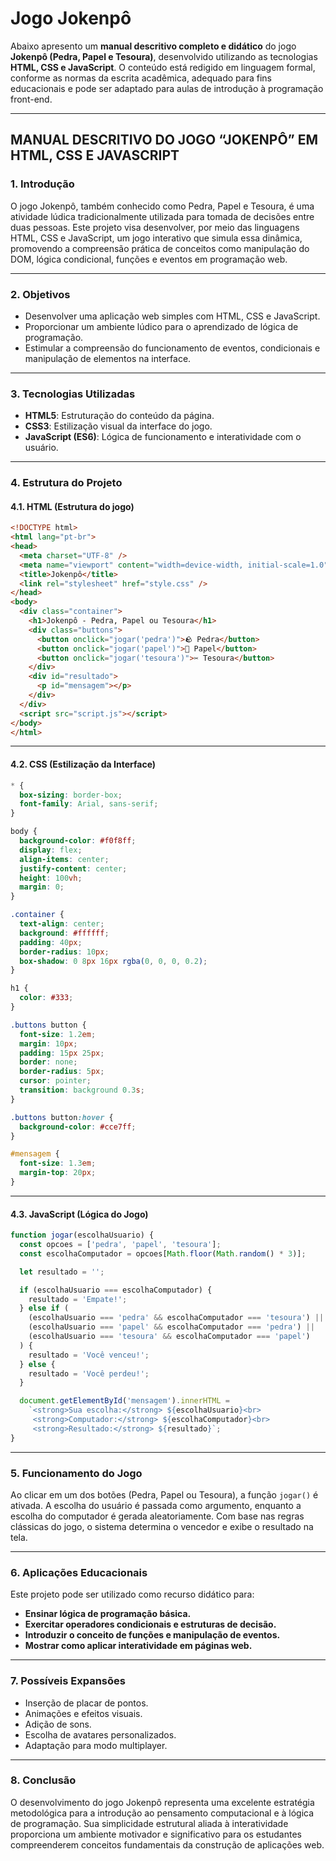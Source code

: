 # Jogo Jokenpô
Abaixo apresento um **manual descritivo completo e didático** do jogo **Jokenpô (Pedra, Papel e Tesoura)**, desenvolvido utilizando as tecnologias **HTML, CSS e JavaScript**. O conteúdo está redigido em linguagem formal, conforme as normas da escrita acadêmica, adequado para fins educacionais e pode ser adaptado para aulas de introdução à programação front-end.

---

## **MANUAL DESCRITIVO DO JOGO “JOKENPÔ” EM HTML, CSS E JAVASCRIPT**

### **1. Introdução**

O jogo Jokenpô, também conhecido como Pedra, Papel e Tesoura, é uma atividade lúdica tradicionalmente utilizada para tomada de decisões entre duas pessoas. Este projeto visa desenvolver, por meio das linguagens HTML, CSS e JavaScript, um jogo interativo que simula essa dinâmica, promovendo a compreensão prática de conceitos como manipulação do DOM, lógica condicional, funções e eventos em programação web.

---

### **2. Objetivos**

* Desenvolver uma aplicação web simples com HTML, CSS e JavaScript.
* Proporcionar um ambiente lúdico para o aprendizado de lógica de programação.
* Estimular a compreensão do funcionamento de eventos, condicionais e manipulação de elementos na interface.

---

### **3. Tecnologias Utilizadas**

* **HTML5**: Estruturação do conteúdo da página.
* **CSS3**: Estilização visual da interface do jogo.
* **JavaScript (ES6)**: Lógica de funcionamento e interatividade com o usuário.

---

### **4. Estrutura do Projeto**

#### 4.1. **HTML (Estrutura do jogo)**

```html
<!DOCTYPE html>
<html lang="pt-br">
<head>
  <meta charset="UTF-8" />
  <meta name="viewport" content="width=device-width, initial-scale=1.0" />
  <title>Jokenpô</title>
  <link rel="stylesheet" href="style.css" />
</head>
<body>
  <div class="container">
    <h1>Jokenpô - Pedra, Papel ou Tesoura</h1>
    <div class="buttons">
      <button onclick="jogar('pedra')">🪨 Pedra</button>
      <button onclick="jogar('papel')">📄 Papel</button>
      <button onclick="jogar('tesoura')">✂️ Tesoura</button>
    </div>
    <div id="resultado">
      <p id="mensagem"></p>
    </div>
  </div>
  <script src="script.js"></script>
</body>
</html>
```

---

#### 4.2. **CSS (Estilização da Interface)**

```css
* {
  box-sizing: border-box;
  font-family: Arial, sans-serif;
}

body {
  background-color: #f0f8ff;
  display: flex;
  align-items: center;
  justify-content: center;
  height: 100vh;
  margin: 0;
}

.container {
  text-align: center;
  background: #ffffff;
  padding: 40px;
  border-radius: 10px;
  box-shadow: 0 8px 16px rgba(0, 0, 0, 0.2);
}

h1 {
  color: #333;
}

.buttons button {
  font-size: 1.2em;
  margin: 10px;
  padding: 15px 25px;
  border: none;
  border-radius: 5px;
  cursor: pointer;
  transition: background 0.3s;
}

.buttons button:hover {
  background-color: #cce7ff;
}

#mensagem {
  font-size: 1.3em;
  margin-top: 20px;
}
```

---

#### 4.3. **JavaScript (Lógica do Jogo)**

```javascript
function jogar(escolhaUsuario) {
  const opcoes = ['pedra', 'papel', 'tesoura'];
  const escolhaComputador = opcoes[Math.floor(Math.random() * 3)];

  let resultado = '';

  if (escolhaUsuario === escolhaComputador) {
    resultado = 'Empate!';
  } else if (
    (escolhaUsuario === 'pedra' && escolhaComputador === 'tesoura') ||
    (escolhaUsuario === 'papel' && escolhaComputador === 'pedra') ||
    (escolhaUsuario === 'tesoura' && escolhaComputador === 'papel')
  ) {
    resultado = 'Você venceu!';
  } else {
    resultado = 'Você perdeu!';
  }

  document.getElementById('mensagem').innerHTML =
    `<strong>Sua escolha:</strong> ${escolhaUsuario}<br>
     <strong>Computador:</strong> ${escolhaComputador}<br>
     <strong>Resultado:</strong> ${resultado}`;
}
```

---

### **5. Funcionamento do Jogo**

Ao clicar em um dos botões (Pedra, Papel ou Tesoura), a função `jogar()` é ativada. A escolha do usuário é passada como argumento, enquanto a escolha do computador é gerada aleatoriamente. Com base nas regras clássicas do jogo, o sistema determina o vencedor e exibe o resultado na tela.

---

### **6. Aplicações Educacionais**

Este projeto pode ser utilizado como recurso didático para:

* **Ensinar lógica de programação básica.**
* **Exercitar operadores condicionais e estruturas de decisão.**
* **Introduzir o conceito de funções e manipulação de eventos.**
* **Mostrar como aplicar interatividade em páginas web.**

---

### **7. Possíveis Expansões**

* Inserção de placar de pontos.
* Animações e efeitos visuais.
* Adição de sons.
* Escolha de avatares personalizados.
* Adaptação para modo multiplayer.

---

### **8. Conclusão**

O desenvolvimento do jogo Jokenpô representa uma excelente estratégia metodológica para a introdução ao pensamento computacional e à lógica de programação. Sua simplicidade estrutural aliada à interatividade proporciona um ambiente motivador e significativo para os estudantes compreenderem conceitos fundamentais da construção de aplicações web.



